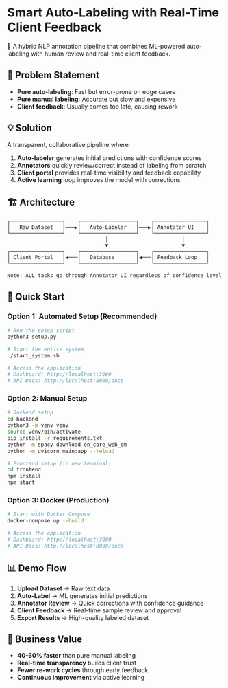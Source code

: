 # Smart Auto-Labeling with Real-Time Client Feedback

🚀 A hybrid NLP annotation pipeline that combines ML-powered auto-labeling with human review and real-time client feedback.

## 🎯 Problem Statement

- **Pure auto-labeling**: Fast but error-prone on edge cases
- **Pure manual labeling**: Accurate but slow and expensive  
- **Client feedback**: Usually comes too late, causing rework

## 💡 Solution

A transparent, collaborative pipeline where:
1. **Auto-labeler** generates initial predictions with confidence scores
2. **Annotators** quickly review/correct instead of labeling from scratch
3. **Client portal** provides real-time visibility and feedback capability
4. **Active learning** loop improves the model with corrections

## 🏗️ Architecture

```
┌─────────────────┐    ┌──────────────────┐    ┌─────────────────┐
│   Raw Dataset   │───▶│   Auto-Labeler   │───▶│ Annotator UI    │
└─────────────────┘    └──────────────────┘    └─────────────────┘
                                │                        │
                                ▼                        ▼
┌─────────────────┐    ┌──────────────────┐    ┌─────────────────┐
│ Client Portal   │◀───│   Database       │◀───│ Feedback Loop   │
└─────────────────┘    └──────────────────┘    └─────────────────┘

Note: ALL tasks go through Annotator UI regardless of confidence level
```

## 🚀 Quick Start

### Option 1: Automated Setup (Recommended)
```bash
# Run the setup script
python3 setup.py

# Start the entire system
./start_system.sh

# Access the application
# Dashboard: http://localhost:3000
# API Docs: http://localhost:8000/docs
```

### Option 2: Manual Setup
```bash
# Backend setup
cd backend
python3 -m venv venv
source venv/bin/activate
pip install -r requirements.txt
python -m spacy download en_core_web_sm
python -m uvicorn main:app --reload

# Frontend setup (in new terminal)
cd frontend
npm install
npm start
```

### Option 3: Docker (Production)
```bash
# Start with Docker Compose
docker-compose up --build

# Access the application
# Dashboard: http://localhost:3000
# API Docs: http://localhost:8000/docs
```

## 📊 Demo Flow

1. **Upload Dataset** → Raw text data
2. **Auto-Label** → ML generates initial predictions
3. **Annotator Review** → Quick corrections with confidence guidance
4. **Client Feedback** → Real-time sample review and approval
5. **Export Results** → High-quality labeled dataset

## 🎯 Business Value

- **40-60% faster** than pure manual labeling
- **Real-time transparency** builds client trust
- **Fewer re-work cycles** through early feedback
- **Continuous improvement** via active learning
